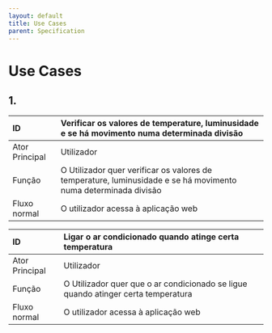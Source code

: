 ```yaml
---
layout: default
title: Use Cases
parent: Specification
---
```


# Use Cases

## 1.

<div markdown="1">

| ID             | Verificar os valores de temperature, luminusidade e se há movimento numa determinada divisão                   |
|:---------------|:---------------------------------------------------------------------------------------------------------------|
| Ator Principal | Utilizador                                                                                                     |
| Função         | O Utilizador quer verificar os valores de temperature, luminusidade e se há movimento numa determinada divisão |
| Fluxo normal   | O utilizador acessa à aplicação web                                                                            |

</div>

<div markdown="1">

| ID             | Ligar o ar condicionado quando atinge certa temperatura                           |
|:---------------|:----------------------------------------------------------------------------------|
| Ator Principal | Utilizador                                                                        |
| Função         | O Utilizador quer que o ar condicionado se ligue quando atinger certa temperatura |
| Fluxo normal   | O utilizador acessa à aplicação web                                               |

</div>
